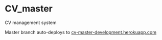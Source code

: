 # CV_master
CV management system

Master branch auto-deploys to <a href="http://cv-master-development.herokuapp.com">cv-master-development.herokuapp.com</a>
